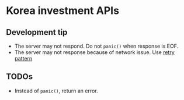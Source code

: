 # Korea investment APIs

## Development tip

* The server may not respond. Do not `panic()` when response is EOF.
* The server may not response because of network issue. Use [retry pattern](https://learn.microsoft.com/en-us/azure/architecture/patterns/retry)

## TODOs

* Instead of `panic()`, return an error.